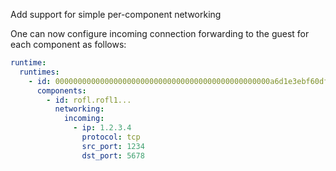 Add support for simple per-component networking

One can now configure incoming connection forwarding to the guest for each
component as follows:

```yaml
runtime:
  runtimes:
    - id: 000000000000000000000000000000000000000000000000a6d1e3ebf60dff6c
      components:
        - id: rofl.rofl1...
          networking:
            incoming:
              - ip: 1.2.3.4
                protocol: tcp
                src_port: 1234
                dst_port: 5678
```
